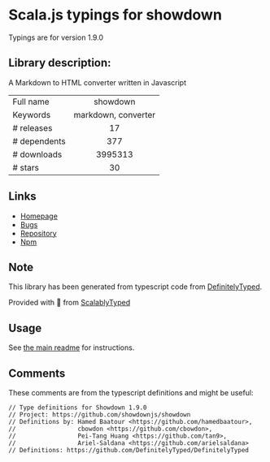 
# Scala.js typings for showdown

Typings are for version 1.9.0

## Library description:
A Markdown to HTML converter written in Javascript

|                    |                 |
| ------------------ | :-------------: |
| Full name          | showdown |
| Keywords           | markdown, converter |
| # releases         | 17 |
| # dependents       | 377 |
| # downloads        | 3995313 |
| # stars            | 30 |

## Links
- [Homepage](http://showdownjs.com/)
- [Bugs](https://github.com/showdownjs/showdown/issues)
- [Repository](https://github.com/showdownjs/showdown)
- [Npm](https://www.npmjs.com/package/showdown)
    


## Note
This library has been generated from typescript code from [DefinitelyTyped](https://definitelytyped.org).

Provided with :purple_heart: from [ScalablyTyped](https://github.com/oyvindberg/ScalablyTyped)

## Usage
See [the main readme](../../readme.md) for instructions.

## Comments

These comments are from the typescript definitions and might be useful:
```
// Type definitions for Showdown 1.9.0
// Project: https://github.com/showdownjs/showdown
// Definitions by: Hamed Baatour <https://github.com/hamedbaatour>,
//                 cbowdon <https://github.com/cbowdon>,
//                 Pei-Tang Huang <https://github.com/tan9>,
//                 Ariel-Saldana <https://github.com/arielsaldana>
// Definitions: https://github.com/DefinitelyTyped/DefinitelyTyped

```


